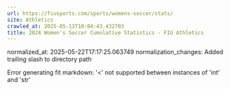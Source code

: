 ```yaml
---
url: https://fiusports.com/sports/womens-soccer/stats/
site: Athletics
crawled_at: 2025-05-13T10:04:43.432703
title: 2024 Women's Soccer Cumulative Statistics - FIU Athletics
---
```

normalized_at: 2025-05-22T17:17:25.063749
normalization_changes: Added trailing slash to directory path

Error generating fit markdown: '<' not supported between instances of 'int' and 'str'